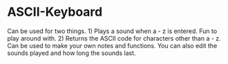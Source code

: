 # ASCII-Keyboard
Can be used for two things. 1) Plays a sound when a - z is entered. Fun to play around with. 2) Returns the ASCII code for characters other than a - z. Can be used to make your own notes and functions. You can also edit the sounds played and how long the sounds last.
